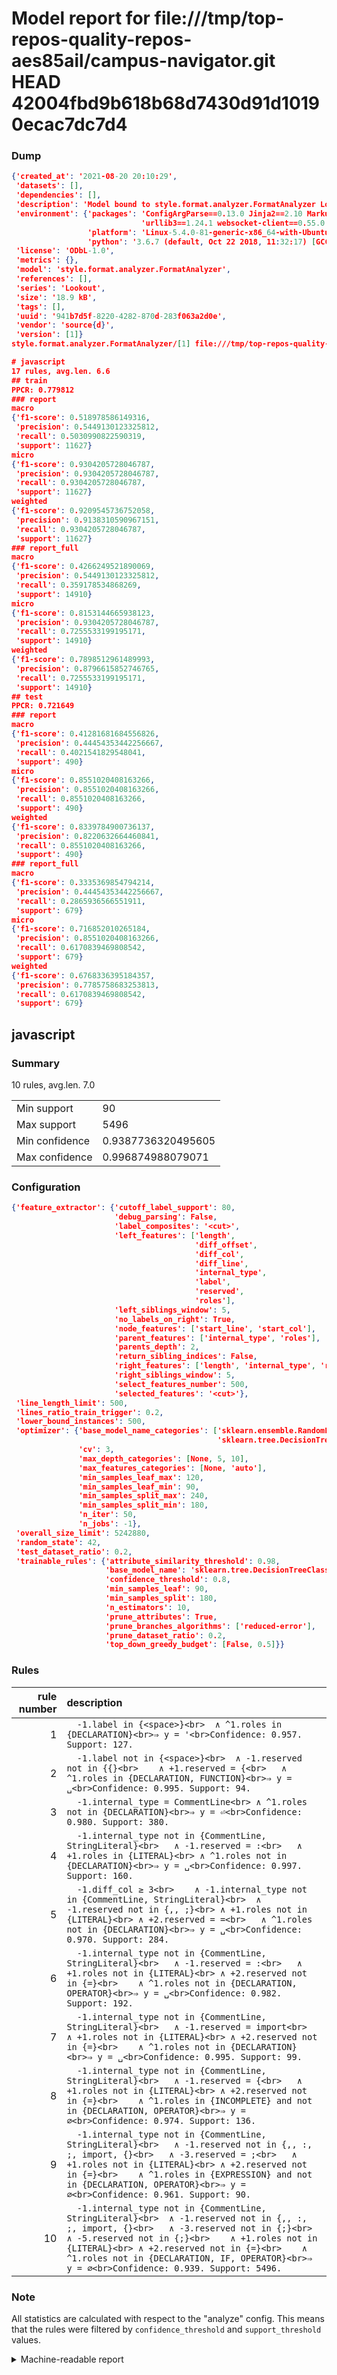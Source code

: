 # Model report for file:///tmp/top-repos-quality-repos-aes85ail/campus-navigator.git HEAD 42004fbd9b618b68d7430d91d10190ecac7dc7d4

### Dump

```json
{'created_at': '2021-08-20 20:10:29',
 'datasets': [],
 'dependencies': [],
 'description': 'Model bound to style.format.analyzer.FormatAnalyzer Lookout analyzer.',
 'environment': {'packages': 'ConfigArgParse==0.13.0 Jinja2==2.10 MarkupSafe==1.1.1 PyStemmer==1.3.0 PyYAML==5.1 Pympler==0.5 SQLAlchemy==1.2.10 SQLAlchemy-Utils==0.33.3 asdf==2.3.2 bblfsh==2.12.7 boto==2.49.0 boto3==1.9.130 botocore==1.12.130 cachetools==2.0.1 certifi==2019.3.9 chardet==3.0.4 clint==0.5.1 docker==3.7.0 docker-pycreds==0.4.0 dulwich==0.19.11 grpcio==1.19.0 grpcio-tools==1.19.0 humanfriendly==4.16.1 humanize==0.5.1 idna==2.8 jmespath==0.9.4 jsonschema==2.6.0 lookout-sdk==0.4.1 lookout-sdk-ml==0.19.0 lookout-style==0.2.0 lz4==2.1.6 modelforge==0.12.1 numpy==1.16.2 packaging==19.0 pandas==0.22.0 pip==19.0.3 protobuf==3.7.0 psycopg2-binary==2.7.5 pygtrie==2.3 pyparsing==2.3.1 python-dateutil==2.8.0 python-igraph==0.7.1.post6 pytz==2019.1 requests==2.21.0 requirements-parser==0.2.0 scikit-learn==0.20.1 scikit-optimize==0.5.2 scipy==1.2.1 semantic-version==2.6.0 setuptools==40.8.0 six==1.12.0 smart-open==1.8.1 sourced-ml==0.8.2 spdx==2.5.0 stringcase==1.2.0 tabulate==0.8.2 tqdm==4.31.1 '
                             'urllib3==1.24.1 websocket-client==0.55.0 xxhash==1.3.0',
                 'platform': 'Linux-5.4.0-81-generic-x86_64-with-Ubuntu-18.04-bionic',
                 'python': '3.6.7 (default, Oct 22 2018, 11:32:17) [GCC 8.2.0]'},
 'license': 'ODbL-1.0',
 'metrics': {},
 'model': 'style.format.analyzer.FormatAnalyzer',
 'references': [],
 'series': 'Lookout',
 'size': '18.9 kB',
 'tags': [],
 'uuid': '941b7d5f-8220-4282-870d-283f063a2d0e',
 'vendor': 'source{d}',
 'version': [1]}
style.format.analyzer.FormatAnalyzer/[1] file:///tmp/top-repos-quality-repos-aes85ail/campus-navigator.git 42004fbd9b618b68d7430d91d10190ecac7dc7d4

# javascript
17 rules, avg.len. 6.6
## train
PPCR: 0.779812
### report
macro
{'f1-score': 0.518978586149316,
 'precision': 0.5449130123325812,
 'recall': 0.5030990822590319,
 'support': 11627}
micro
{'f1-score': 0.9304205728046787,
 'precision': 0.9304205728046787,
 'recall': 0.9304205728046787,
 'support': 11627}
weighted
{'f1-score': 0.9209545736752058,
 'precision': 0.9138310590967151,
 'recall': 0.9304205728046787,
 'support': 11627}
### report_full
macro
{'f1-score': 0.4266249521890069,
 'precision': 0.5449130123325812,
 'recall': 0.359178534868269,
 'support': 14910}
micro
{'f1-score': 0.8153144665938123,
 'precision': 0.9304205728046787,
 'recall': 0.7255533199195171,
 'support': 14910}
weighted
{'f1-score': 0.7898512961489993,
 'precision': 0.8796615852746765,
 'recall': 0.7255533199195171,
 'support': 14910}
## test
PPCR: 0.721649
### report
macro
{'f1-score': 0.41281681684556826,
 'precision': 0.44454353442256667,
 'recall': 0.4021541829548041,
 'support': 490}
micro
{'f1-score': 0.8551020408163266,
 'precision': 0.8551020408163266,
 'recall': 0.8551020408163266,
 'support': 490}
weighted
{'f1-score': 0.8339784900736137,
 'precision': 0.8220632664460841,
 'recall': 0.8551020408163266,
 'support': 490}
### report_full
macro
{'f1-score': 0.3335369854794214,
 'precision': 0.44454353442256667,
 'recall': 0.2865936566551911,
 'support': 679}
micro
{'f1-score': 0.716852010265184,
 'precision': 0.8551020408163266,
 'recall': 0.6170839469808542,
 'support': 679}
weighted
{'f1-score': 0.6768336395184357,
 'precision': 0.7785758683253813,
 'recall': 0.6170839469808542,
 'support': 679}
```

## javascript
### Summary
10 rules, avg.len. 7.0

| | |
|-|-|
|Min support|90|
|Max support|5496|
|Min confidence|0.9387736320495605|
|Max confidence|0.996874988079071|

### Configuration

```json
{'feature_extractor': {'cutoff_label_support': 80,
                       'debug_parsing': False,
                       'label_composites': '<cut>',
                       'left_features': ['length',
                                         'diff_offset',
                                         'diff_col',
                                         'diff_line',
                                         'internal_type',
                                         'label',
                                         'reserved',
                                         'roles'],
                       'left_siblings_window': 5,
                       'no_labels_on_right': True,
                       'node_features': ['start_line', 'start_col'],
                       'parent_features': ['internal_type', 'roles'],
                       'parents_depth': 2,
                       'return_sibling_indices': False,
                       'right_features': ['length', 'internal_type', 'reserved', 'roles'],
                       'right_siblings_window': 5,
                       'select_features_number': 500,
                       'selected_features': '<cut>'},
 'line_length_limit': 500,
 'lines_ratio_train_trigger': 0.2,
 'lower_bound_instances': 500,
 'optimizer': {'base_model_name_categories': ['sklearn.ensemble.RandomForestClassifier',
                                              'sklearn.tree.DecisionTreeClassifier'],
               'cv': 3,
               'max_depth_categories': [None, 5, 10],
               'max_features_categories': [None, 'auto'],
               'min_samples_leaf_max': 120,
               'min_samples_leaf_min': 90,
               'min_samples_split_max': 240,
               'min_samples_split_min': 180,
               'n_iter': 50,
               'n_jobs': -1},
 'overall_size_limit': 5242880,
 'random_state': 42,
 'test_dataset_ratio': 0.2,
 'trainable_rules': {'attribute_similarity_threshold': 0.98,
                     'base_model_name': 'sklearn.tree.DecisionTreeClassifier',
                     'confidence_threshold': 0.8,
                     'min_samples_leaf': 90,
                     'min_samples_split': 180,
                     'n_estimators': 10,
                     'prune_attributes': True,
                     'prune_branches_algorithms': ['reduced-error'],
                     'prune_dataset_ratio': 0.2,
                     'top_down_greedy_budget': [False, 0.5]}}
```

### Rules

| rule number | description |
|----:|:-----|
| 1 | `  -1.label in {<space>}<br>	∧ ^1.roles in {DECLARATION}<br>⇒ y = '<br>Confidence: 0.957. Support: 127.` |
| 2 | `  -1.label not in {<space>}<br>	∧ -1.reserved not in {{}<br>	∧ +1.reserved = {<br>	∧ ^1.roles in {DECLARATION, FUNCTION}<br>⇒ y = ␣<br>Confidence: 0.995. Support: 94.` |
| 3 | `  -1.internal_type = CommentLine<br>	∧ ^1.roles not in {DECLARATION}<br>⇒ y = ⏎<br>Confidence: 0.980. Support: 380.` |
| 4 | `  -1.internal_type not in {CommentLine, StringLiteral}<br>	∧ -1.reserved = :<br>	∧ +1.roles in {LITERAL}<br>	∧ ^1.roles not in {DECLARATION}<br>⇒ y = ␣<br>Confidence: 0.997. Support: 160.` |
| 5 | `  -1.diff_col ≥ 3<br>	∧ -1.internal_type not in {CommentLine, StringLiteral}<br>	∧ -1.reserved not in {,, ;}<br>	∧ +1.roles not in {LITERAL}<br>	∧ +2.reserved = =<br>	∧ ^1.roles not in {DECLARATION}<br>⇒ y = ␣<br>Confidence: 0.970. Support: 284.` |
| 6 | `  -1.internal_type not in {CommentLine, StringLiteral}<br>	∧ -1.reserved = :<br>	∧ +1.roles not in {LITERAL}<br>	∧ +2.reserved not in {=}<br>	∧ ^1.roles not in {DECLARATION, OPERATOR}<br>⇒ y = ␣<br>Confidence: 0.982. Support: 192.` |
| 7 | `  -1.internal_type not in {CommentLine, StringLiteral}<br>	∧ -1.reserved = import<br>	∧ +1.roles not in {LITERAL}<br>	∧ +2.reserved not in {=}<br>	∧ ^1.roles not in {DECLARATION}<br>⇒ y = ␣<br>Confidence: 0.995. Support: 99.` |
| 8 | `  -1.internal_type not in {CommentLine, StringLiteral}<br>	∧ -1.reserved = {<br>	∧ +1.roles not in {LITERAL}<br>	∧ +2.reserved not in {=}<br>	∧ ^1.roles in {INCOMPLETE} and not in {DECLARATION, OPERATOR}<br>⇒ y = ∅<br>Confidence: 0.974. Support: 136.` |
| 9 | `  -1.internal_type not in {CommentLine, StringLiteral}<br>	∧ -1.reserved not in {,, :, ;, import, {}<br>	∧ -3.reserved = ;<br>	∧ +1.roles not in {LITERAL}<br>	∧ +2.reserved not in {=}<br>	∧ ^1.roles in {EXPRESSION} and not in {DECLARATION, OPERATOR}<br>⇒ y = ∅<br>Confidence: 0.961. Support: 90.` |
| 10 | `  -1.internal_type not in {CommentLine, StringLiteral}<br>	∧ -1.reserved not in {,, :, ;, import, {}<br>	∧ -3.reserved not in {;}<br>	∧ -5.reserved not in {;}<br>	∧ +1.roles not in {LITERAL}<br>	∧ +2.reserved not in {=}<br>	∧ ^1.roles not in {DECLARATION, IF, OPERATOR}<br>⇒ y = ∅<br>Confidence: 0.939. Support: 5496.` |

### Note
All statistics are calculated with respect to the "analyze" config. This means that the rules were filtered by
`confidence_threshold` and `support_threshold` values.

<details>
    <summary>Machine-readable report</summary>
```json
{"javascript": {"avg_rule_len": 7.0, "max_conf": 0.996874988079071, "max_support": 5496, "min_conf": 0.9387736320495605, "min_support": 90, "num_rules": 10}}
```
</details>
